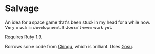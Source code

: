 # Salvage

An idea for a space game that's been stuck in my head for a while now.  Very much in development. It doesn't even work yet.

Requires Ruby 1.9.

Borrows some code from [Chingu](https://github.com/ippa/chingu), which is brilliant. Uses [Gosu](http://code.google.com/p/gosu/).
